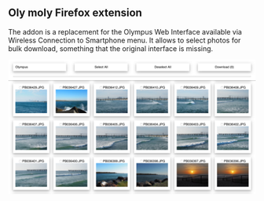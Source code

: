 ## Oly moly Firefox extension  

The addon is a replacement for the Olympus Web Interface available via Wireless Connection to Smartphone menu. It allows to select photos for bulk download, something that the original interface is missing.  

![Screenshot](oly-moly-screenshot.png)  
